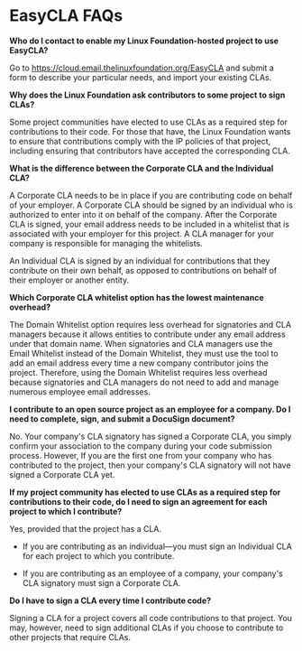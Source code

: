 # EasyCLA FAQs

**Who do I contact to enable my Linux Foundation-hosted project to use EasyCLA?**

Go to <https://cloud.email.thelinuxfoundation.org/EasyCLA> and submit a form to describe your particular needs, and import your existing CLAs.

**Why does the Linux Foundation ask contributors to some project to sign CLAs?**

Some project communities have elected to use CLAs as a required step for contributions to their code. For those that have, the Linux Foundation wants to ensure that contributions comply with the IP policies of that project, including ensuring that contributors have accepted the corresponding CLA.

**What is the difference between the Corporate CLA and the Individual CLA?**

A Corporate CLA needs to be in place if you are contributing code on behalf of your employer. A Corporate CLA should be signed by an individual who is authorized to enter into it on behalf of the company. After the Corporate CLA is signed, your email address needs to be included in a whitelist that is associated with your employer for this project. A CLA manager for your company is responsible for managing the whitelists.

An Individual CLA is signed by an individual for contributions that they contribute on their own behalf, as opposed to contributions on behalf of their employer or another entity.

**Which Corporate CLA whitelist option has the lowest maintenance overhead?**

The Domain Whitelist option requires less overhead for signatories and CLA managers because it allows entities to contribute under any email address under that domain name. When signatories and CLA managers use the Email Whitelist instead of the Domain Whitelist, they must use the tool to add an email address every time a new company contributor joins the project. Therefore, using the Domain Whitelist requires less overhead because signatories and CLA managers do not need to add and manage numerous employee email addresses.

**I contribute to an open source project as an employee for a company. Do I need to complete, sign, and submit a DocuSign document?**

No. Your company's CLA signatory has signed a Corporate CLA, you simply confirm your association to the company during your code submission process. However, If you are the first one from your company who has contributed to the project, then your company's CLA signatory will not have signed a Corporate CLA yet.

**If my project community has elected to use CLAs as a required step for contributions to their code, do I need to sign an agreement for each project to which I contribute?**

Yes, provided that the project has a CLA.

* If you are contributing as an individual—you must sign an Individual CLA for each project to which you contribute.

* If you are contributing as an employee of a company, your company's CLA signatory must sign a Corporate CLA.

**Do I have to sign a CLA every time I contribute code?**

Signing a CLA for a project covers all code contributions to that project. You may, however, need to sign additional CLAs if you choose to contribute to other projects that require CLAs.